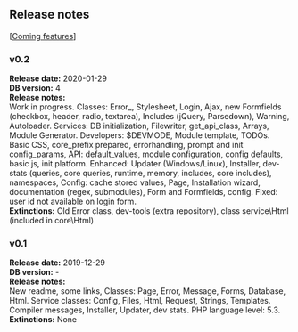 ## Release notes

[[Coming features](dev/notes.md#current-todos)]

### v0.2
**Release date:** 2020-01-29  
**DB version:** 4  
**Release notes:**  
Work in progress.
Classes: Error_, Stylesheet, Login, Ajax, new Formfields (checkbox, header, radio, textarea), Includes (jQuery, Parsedown), Warning, Autoloader.
Services: DB initialization, Filewriter, get_api_class, Arrays, Module Generator.
Developers: $DEVMODE, Module template, TODOs.
Basic CSS, core_prefix prepared, errorhandling, prompt and init config_params, API: default_values, module configuration, config defaults, basic js, init platform.
Enhanced: Updater (Windows/Linux), Installer, dev-stats (queries, core queries, runtime, memory, includes, core includes), namespaces, Config: cache stored values, Page, Installation wizard, documentation (regex, submodules), Form and Formfields, config.
Fixed: user id not available on login form.  
**Extinctions:** Old Error class, dev-tools (extra repository), class service\Html (included in core\Html)

### v0.1
**Release date:** 2019-12-29  
**DB version:** -  
**Release notes:**  
New readme, some links,
Classes: Page, Error, Message, Forms, Database, Html.
Service classes: Config, Files, Html, Request, Strings, Templates.
Compiler messages, Installer, Updater, dev stats.
PHP language level: 5.3.  
**Extinctions:** None

